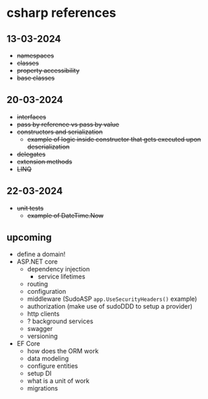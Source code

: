 # csharp references


## 13-03-2024
- ~~namespaces~~
- ~~classes~~
- ~~property accessibility~~
- ~~base classes~~ 

## 20-03-2024
- ~~interfaces~~
- ~~pass by reference vs pass by value~~
- ~~constructors and serialization~~
  - ~~example of logic inside constructor that gets executed upon deserialization~~
- ~~delegates~~
- ~~extension methods~~
- ~~LINQ~~

## 22-03-2024
- ~~unit tests~~
  - ~~example of DateTime.Now~~

## upcoming
- define a domain!
- ASP.NET core
  - dependency injection
    - service lifetimes
  - routing
  - configuration
  - middleware (SudoASP `app.UseSecurityHeaders()` example)
  - authorization (make use of sudoDDD to setup a provider)
  - http clients
  - ? background services
  - swagger
  - versioning
- EF Core
  - how does the ORM work
  - data modeling
  - configure entities
  - setup DI
  - what is a unit of work
  - migrations
